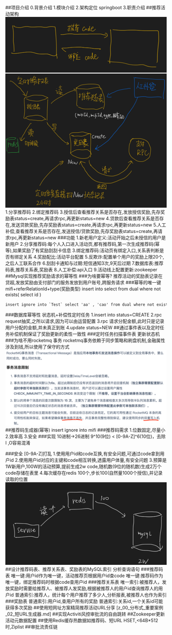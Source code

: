 ##项目介绍
0.背景介绍
1.模块介绍
2.架构定位
springboot
3.职责介绍
##推荐活动架构
![](.z_project_项目_小米_01_小米金融海外贷超平台_images/638cab9e.png)
![](.z_project_项目_xm金融_01_海外贷超平台_images/f5886e1a.png)
1.分享推荐码
2.绑定推荐码
3.授信后查看推荐关系是否存在,发放授信奖励,先存奖励表status=create,再请求rpc,再更新status=new
4.贷款后查看推荐关系是否存在,发送贷款奖励,先存奖励表status=create,再请求rpc,再更新status=new
5.人工补偿,查看推荐关系是否存在,发送授信/贷款奖励,先存奖励表status=create,再请求rpc,再更新status=new
###功能
1.新老用户定义:活动开始之后未授信的用户是新用户
2.分享推荐码:每个人入口进入活动页,都有推荐码,第一次生成推荐码(幂等),如果奖励了有奖励刮刮卡信息
3.绑定推荐码:活动页有绑定入口,关系表判断是否有绑定关系
4.奖励配比:活动平台配置
5.反欺诈:配置单个用户的奖励上限20个,之后人工联系合作
6.刮刮卡通知与过期:短信通知3次,9天后过期
7.数据库表:推荐码表,推荐关系表,奖励表
8.人工补偿:api入口
9.活动线上配置更新:zookeeper
##Mysql实现推荐奖励请求的幂等性
###为啥要幂等?
推荐活动的奖励表记录在贷超,发放奖励由支付部门的服务发放到用户账号,跨服务请求
###幂等的唯一键
mifi+referRelationId+type(奖励类型)
insert into  select from dual where not exists( select id )
```asp
insert ignore into `Test` select 'aa' , 'cao' from dual where not exists(select 1 from Test where `first_name`='aa' and `second_name`='bb');
```
###数据库幂等性
状态机+补偿性定时任务
1.insert into  status=CREATE
2.rpc request抽奖,之所以请求,因为可以由运营配置
3.rpc 请求分配金额,此时只是记录用户分配的金额,并未真正到账
4.update status=NEW
##通过事件表以及定时任务补偿机制保证了奖励更新的柔性一致性
###定时任务扫描事件表
更新状态机
###为啥不用rocketmq 事务
rocketmq事务依赖于同步策略和刷盘机制,金融属性涉及到钱,所以使用了保守的方式
![](.z_project_项目_xm金融_01_海外贷超平台_images/0f690a64.png)
##推荐码生成器(幂等)
insert ignore into mifi
###推荐码需求
1.位数固定,尽量小
2.效率高
3.安全
###实现
10进制->26进制
9^10(9位) < [0-9A-Z]^6(10位)，去除I ,O容易混淆


###安全
[0-9A-Z]打乱
1.使用用户id和code互换,有安全问题,可通过code拿到用户id
2.使用用户id对应的主键和code相互转换,透露用户体量,有安全问题
3.预算是1W新用户,100W的活动预算,提前生成2w code,随机数(9位的随机数)生成2万个code存储在表里
4.每次缓存在redis 100个,步长100(自然量1000个授信),并记录读取的位置
![](.z_project_项目_xm金融_01_海外贷超平台_images/bb75368e.png)
##设计推荐码表、推荐关系表、奖励表的MySQL索引
分析查询语句
###推荐码表
唯一键:用户id作为唯一键，活动推荐页根据用户id查code
唯一键:推荐码作为唯一键，绑定推荐码时根据code查用户id
###推荐关系表
唯一索引:被推荐人，发放奖励时需要给推荐人、被推荐人发奖励,根据被推荐人的用户id查询推荐人的用户id
普通索引:推荐人，统计每个用户推荐了多少人,分析报表,被推荐人也作为索引
###奖励表
普通索引:用户id,查用户所有的奖励
普通索引:关系id,一个关系id可能获得多次奖励
##使用短网址方案精简推荐活动URL分享
[z_00_分布式_重要案例_02_短URL生成器.md]
##实现Activiti风控审批流的自由跳转
##Zookeeper更新活动元数据配置
##使用Redis缓存热数据如推荐码、短URL
HSET,<64B*512时,Ziplist
##审批流责任链
